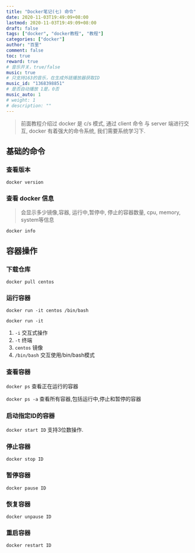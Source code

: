 ```yaml
---
title: "Docker笔记(七) 命令"
date: 2020-11-03T19:49:09+08:00
lastmod: 2020-11-03T19:49:09+08:00
draft: false
tags: ["docker", "docker教程", "教程"]
categories: ["docker"]
author: "百里"
comment: false
toc: true
reward: true
# 音乐开关，true/false
music: true
# 只支持163的音乐，在生成外链播放器获取ID
music_id: "1368398851"
# 是否自动播放 1是，0否
music_auto: 1
# weight: 1
# description: ""
---
```


> 前面教程介绍过 docker 是 c/s 模式, 通过 client 命令 与 server 端进行交互, docker 有着强大的命令系统, 我们需要系统学习下.



## 基础的命令

### 查看版本

`docker version`

### 查看 docker 信息

> 会显示多少镜像,容器, 运行中,暂停中, 停止的容器数量, cpu, memory, system等信息

`docker info`

## 容器操作

### 下载仓库

`docker pull centos`

### 运行容器

`docker run -it centos /bin/bash`

`docker run -it`

1. `-i` 交互式操作
2. `-t` 终端
3. `centos` 镜像
4. `/bin/bash` 交互使用/bin/bash模式

### 查看容器

`docker ps` 查看正在运行的容器

`docker ps -a` 查看所有容器,包括运行中,停止和暂停的容器

### 启动指定ID的容器

`docker start ID` 支持3位数操作.

### 停止容器

`docker stop ID`

### 暂停容器

`docker pause ID`

### 恢复容器

`docker unpause ID`

### 重启容器

`docker restart ID`